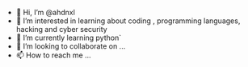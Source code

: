 - 👋 Hi, I’m @ahdnxl  
- 👀 I’m interested in learning about coding , programming languages, hacking and cyber security
- 🌱 I’m currently learning python`
- 💞️ I’m looking to collaborate on ...
- 📫 How to reach me ...

<!---
ahdnxl/ahdnxl is a ✨ special ✨ repository because its `README.md` (this file) appears on your GitHub profile.
You can click the Preview link to take a look at your changes.
--->
